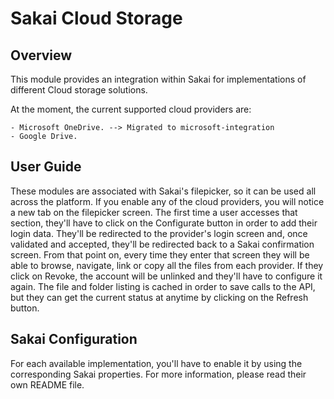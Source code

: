 Sakai Cloud Storage
===================

Overview
--------
This module provides an integration within Sakai for implementations of different Cloud storage solutions.

At the moment, the current supported cloud providers are:

	- Microsoft OneDrive. --> Migrated to microsoft-integration
	- Google Drive.


User Guide
----------
These modules are associated with Sakai's filepicker, so it can be used all across the platform. If you enable any of the cloud providers, you will notice a new tab on the filepicker screen.
The first time a user accesses that section, they'll have to click on the Configurate button in order to add their login data.
They'll be redirected to the provider's login screen and, once validated and accepted, they'll be redirected back to a Sakai confirmation screen.
From that point on, every time they enter that screen they will be able to browse, navigate, link or copy all the files from each provider.
If they click on Revoke, the account will be unlinked and they'll have to configure it again.
The file and folder listing is cached in order to save calls to the API, but they can get the current status at anytime by clicking on the Refresh button.

Sakai Configuration
-------------------
For each available implementation, you'll have to enable it by using the corresponding Sakai properties. For more information, please read their own README file.
